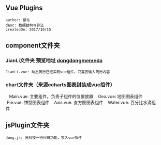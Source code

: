 ## Vue Plugins

    author: 蔡东
    desc: 数据结构与算法
    createdOn: 2017/10/15
   
## component文件夹
###  JianLi文件夹 预览地址 [dongdongmemeda](http://dongdongmemeda.com)

    JianLi.vue: 动态简历已经实现vue组件，只需要输入简历内容

### chart文件夹（来源echarts图表封装成vue组件）

    Main.vue: 主要组件，负责子组件的位置放置
    Geo.vue: 地图图表组件
    Pie.vue: 饼型图表组件
    Axis.vue: 直方图图表组件
    Water.vue: 百分比水滴组件

## jsPlugin文件夹

    dong.js: 黑科技一行代码功能，写入vue插件
    
